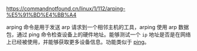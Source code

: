 https://commandnotfound.cn/linux/1/112/arping-%E5%91%BD%E4%BB%A4

arping 命令是用于发送 arp 请求到一个相邻主机的工具，arping 使用 arp 数据包，通过 ping 命令检查设备上的硬件地址。能够测试一个 `ip` 地址是否是在网络上已经被使用，并能够获取更多设备信息。功能类似于 [ping](https://commandnotfound.cn/linux/1/323/ping-命令)。